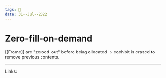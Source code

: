 ```yaml
---
tags: 🌱
date: 31--Jul--2022
---
```


# Zero-fill-on-demand

[[Frame]] are "zeroed-out" before being allocated -> each bit is erased to remove previous contents.

---
Links: 